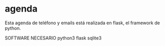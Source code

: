 # agenda
Esta agenda de teléfono y emails está realizada en flask, el framework de python.

SOFTWARE NECESARIO
python3
flask
sqlite3
